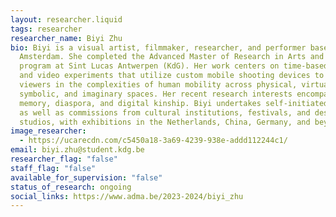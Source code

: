 ```yaml
---
layout: researcher.liquid
tags: researcher
researcher_name: Biyi Zhu
bio: Biyi is a visual artist, filmmaker, researcher, and performer based in
  Amsterdam. She completed the Advanced Master of Research in Arts and Design
  program at Sint Lucas Antwerpen (KdG). Her work centers on time-based media
  and video experiments that utilize custom mobile shooting devices to immerse
  viewers in the complexities of human mobility across physical, virtual,
  symbolic, and imaginary spaces. Her recent research interests encompass
  memory, diaspora, and digital kinship. Biyi undertakes self-initiated projects
  as well as commissions from cultural institutions, festivals, and design
  studios, with exhibitions in the Netherlands, China, Germany, and beyond.
image_researcher:
  - https://ucarecdn.com/c5450a18-3a69-4239-938e-addd112244c1/
email: biyi.zhu@student.kdg.be
researcher_flag: "false"
staff_flag: "false"
available_for_supervision: "false"
status_of_research: ongoing
social_links: https://www.adma.be/2023-2024/biyi_zhu
---
```

